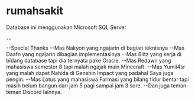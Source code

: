 # rumahsakit
Database ini menggunakan Microsoft SQL Server


--$$$$$$$$$$$$$$$$$$$$$$$$$$$$$$$$$$$$$$$$$$$$$$$$$$$$$$$$$$$$$$$$$$$$$$$$$$$$$$$$
--Special Thanks
--Mas Nakyon yang ngajarin di bagian teknisnya
--Mas Daafn yang ngajarin dibagian implementasinya
--Mas Blitz yang kerja di bidang database tapi dia ternyata pake Oracle.
--Mas Redawn yang mahasiswa semester 8 tapi malah ngajak main Minecraft.
--Mas Yumii4sr yang malah dapet Nahida di Genshin Impact yang padahal Saya juga pengin.
--Mas Lotus yang mahasiswa Farmasi yang bilang tidur bentar tapi masih belum bangun dari jam 5 pagi sampai jam 3 sore.
--Dan juga teman-teman Discord lainnya.

